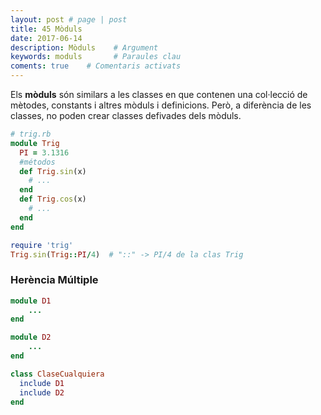 ```yaml
---
layout: post # page | post
title: 45 Mòduls
date: 2017-06-14 
description: Mòduls    # Argument
keywords: moduls       # Paraules clau
coments: true    # Comentaris activats
---
```


Els **mòduls** són similars a les classes en que contenen una col·lecció de mètodes, constants i altres mòduls i definicions. Però, a diferència de les classes, no poden crear classes defivades dels mòduls.

```ruby
# trig.rb
module Trig
  PI = 3.1316
  #métodos
  def Trig.sin(x)
    # ...
  end
  def Trig.cos(x)
    # ...
  end
end

require 'trig'
Trig.sin(Trig::PI/4)  # "::" -> PI/4 de la clas Trig
```

### Herència Múltiple ###

```ruby
module D1
    ...
end

module D2
    ...
end

class ClaseCualquiera
  include D1
  include D2
end
```
